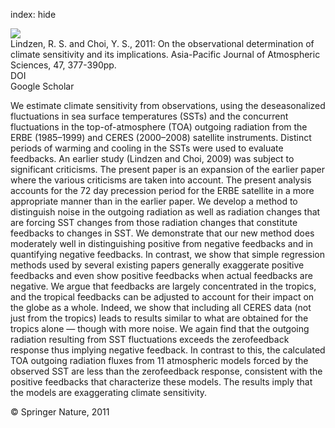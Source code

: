 index: hide

<div class="Citation">
    <div class="Citation-thumb CitationThumb-linked"  data-href="https://doi.org/10.1007/s13143-011-0023-x">
      <img src="https://static.claimspace.cloud/climate-study-static/refs/thumbs/10/Lindzen_and_Choi_2011-thumb.png" />
    </div>

  <div class="Citation-body">
    <div class="Citation-text">Lindzen, R. S. and Choi, Y. S., 2011: On the observational determination of climate sensitivity and its implications. <span class="Article-journal">Asia-Pacific Journal of Atmospheric Sciences, </span><span class="Article-volume">47, </span>377-390pp.</div>
    <div class="Citation-links">
      <div class="CitationLink" data-href="https://doi.org/10.1007/s13143-011-0023-x">
        <div class="CitationLink-icon CitationLink-Doi"></div>
        <div class="CitationLink-text">DOI</div>
      </div>
      <div class="CitationLink" data-href="https://scholar.google.com/scholar?q=10.1007/s13143-011-0023-x">
        <div class="CitationLink-icon CitationLink-Scholar"></div>
        <div class="CitationLink-text">Google Scholar</div>
      </div>
    </div>
  </div>
</div>

We estimate climate sensitivity from observations, using the deseasonalized fluctuations in sea surface temperatures (SSTs) and the concurrent fluctuations in the top-of-atmosphere (TOA) outgoing radiation from the ERBE (1985–1999) and CERES (2000–2008) satellite instruments. Distinct periods of warming and cooling in the SSTs were used to evaluate feedbacks. An earlier study (Lindzen and Choi, 2009) was subject to significant criticisms. The present paper is an expansion of the earlier paper where the various criticisms are taken into account. The present analysis accounts for the 72 day precession period for the ERBE satellite in a more appropriate manner than in the earlier paper. We develop a method to distinguish noise in the outgoing radiation as well as radiation changes that are forcing SST changes from those radiation changes that constitute feedbacks to changes in SST. We demonstrate that our new method does moderately well in distinguishing positive from negative feedbacks and in quantifying negative feedbacks. In contrast, we show that simple regression methods used by several existing papers generally exaggerate positive feedbacks and even show positive feedbacks when actual feedbacks are negative. We argue that feedbacks are largely concentrated in the tropics, and the tropical feedbacks can be adjusted to account for their impact on the globe as a whole. Indeed, we show that including all CERES data (not just from the tropics) leads to results similar to what are obtained for the tropics alone — though with more noise. We again find that the outgoing radiation resulting from SST fluctuations exceeds the zerofeedback response thus implying negative feedback. In contrast to this, the calculated TOA outgoing radiation fluxes from 11 atmospheric models forced by the observed SST are less than the zerofeedback response, consistent with the positive feedbacks that characterize these models. The results imply that the models are exaggerating climate sensitivity.

<div class="Citation-copy">
&copy; Springer Nature, 2011
</div>